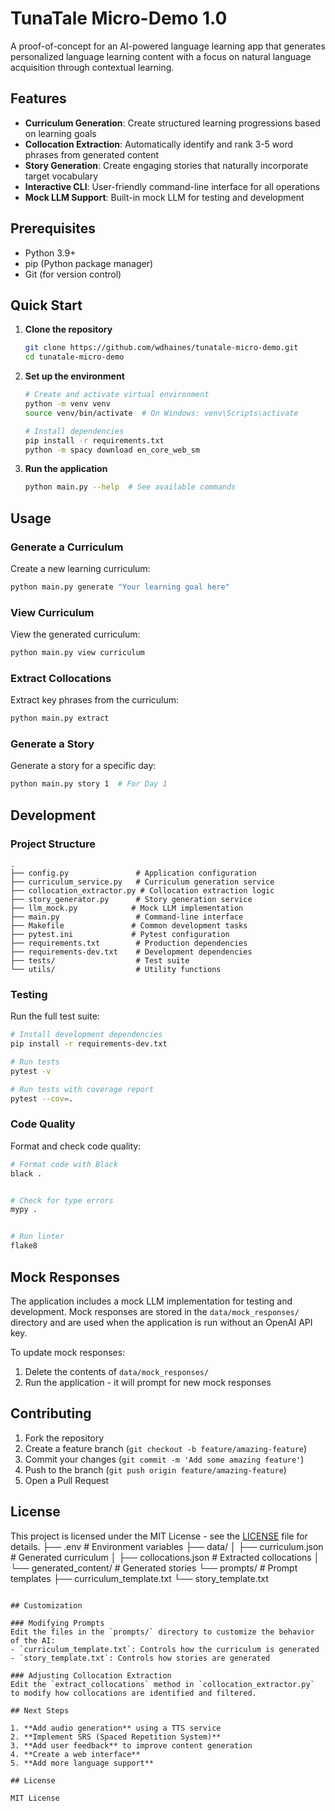 # TunaTale Micro-Demo 1.0

A proof-of-concept for an AI-powered language learning app that generates personalized language learning content with a focus on natural language acquisition through contextual learning.

## Features

- **Curriculum Generation**: Create structured learning progressions based on learning goals
- **Collocation Extraction**: Automatically identify and rank 3-5 word phrases from generated content
- **Story Generation**: Create engaging stories that naturally incorporate target vocabulary
- **Interactive CLI**: User-friendly command-line interface for all operations
- **Mock LLM Support**: Built-in mock LLM for testing and development

## Prerequisites

- Python 3.9+
- pip (Python package manager)
- Git (for version control)

## Quick Start

1. **Clone the repository**
   ```bash
   git clone https://github.com/wdhaines/tunatale-micro-demo.git
   cd tunatale-micro-demo
   ```

2. **Set up the environment**
   ```bash
   # Create and activate virtual environment
   python -m venv venv
   source venv/bin/activate  # On Windows: venv\Scripts\activate

   # Install dependencies
   pip install -r requirements.txt
   python -m spacy download en_core_web_sm
   ```

3. **Run the application**
   ```bash
   python main.py --help  # See available commands
   ```

## Usage

### Generate a Curriculum
Create a new learning curriculum:
```bash
python main.py generate "Your learning goal here"
```

### View Curriculum
View the generated curriculum:
```bash
python main.py view curriculum
```

### Extract Collocations
Extract key phrases from the curriculum:
```bash
python main.py extract
```

### Generate a Story
Generate a story for a specific day:
```bash
python main.py story 1  # For Day 1
```

## Development

### Project Structure
```
.
├── config.py               # Application configuration
├── curriculum_service.py   # Curriculum generation service
├── collocation_extractor.py # Collocation extraction logic
├── story_generator.py      # Story generation service
├── llm_mock.py            # Mock LLM implementation
├── main.py                 # Command-line interface
├── Makefile               # Common development tasks
├── pytest.ini             # Pytest configuration
├── requirements.txt        # Production dependencies
├── requirements-dev.txt    # Development dependencies
├── tests/                  # Test suite
└── utils/                  # Utility functions
```

### Testing

Run the full test suite:
```bash
# Install development dependencies
pip install -r requirements-dev.txt

# Run tests
pytest -v

# Run tests with coverage report
pytest --cov=.
```

### Code Quality

Format and check code quality:
```bash
# Format code with Black
black .


# Check for type errors
mypy .


# Run linter
flake8
```

## Mock Responses

The application includes a mock LLM implementation for testing and development. Mock responses are stored in the `data/mock_responses/` directory and are used when the application is run without an OpenAI API key.

To update mock responses:
1. Delete the contents of `data/mock_responses/`
2. Run the application - it will prompt for new mock responses

## Contributing

1. Fork the repository
2. Create a feature branch (`git checkout -b feature/amazing-feature`)
3. Commit your changes (`git commit -m 'Add some amazing feature'`)
4. Push to the branch (`git push origin feature/amazing-feature`)
5. Open a Pull Request

## License

This project is licensed under the MIT License - see the [LICENSE](LICENSE) file for details.
├── .env                  # Environment variables
├── data/
│   ├── curriculum.json    # Generated curriculum
│   ├── collocations.json  # Extracted collocations
│   └── generated_content/ # Generated stories
└── prompts/              # Prompt templates
    ├── curriculum_template.txt
    └── story_template.txt
```

## Customization

### Modifying Prompts
Edit the files in the `prompts/` directory to customize the behavior of the AI:
- `curriculum_template.txt`: Controls how the curriculum is generated
- `story_template.txt`: Controls how stories are generated

### Adjusting Collocation Extraction
Edit the `extract_collocations` method in `collocation_extractor.py` to modify how collocations are identified and filtered.

## Next Steps

1. **Add audio generation** using a TTS service
2. **Implement SRS (Spaced Repetition System)**
3. **Add user feedback** to improve content generation
4. **Create a web interface**
5. **Add more language support**

## License

MIT License
